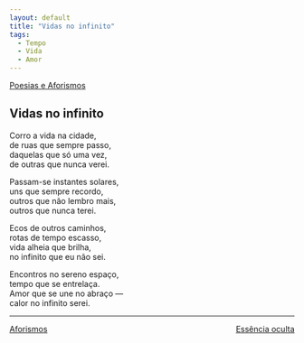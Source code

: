 ```yaml
---
layout: default
title: "Vidas no infinito"
tags:
  - Tempo
  - Vida
  - Amor
--- 
```




[Poesias e Aforismos](./)

## Vidas no infinito

Corro a vida na cidade,  
de ruas que sempre passo,  
daquelas que só uma vez,  
de outras que nunca verei.

Passam-se instantes solares,  
uns que sempre recordo,  
outros que não lembro mais,  
outros que nunca terei.

Ecos de outros caminhos,  
rotas de tempo escasso,  
vida alheia que brilha,  
no infinito que eu não sei.

Encontros no sereno espaço,  
tempo que se entrelaça.  
Amor que se une no abraço —  
calor no infinito serei.

---

<div style="display: flex; justify-content: space-between;">
  <a href="./aforismos.html">Aforismos</a>
  <a href="./essencia-oculta.html">Essência oculta</a>
</div>
